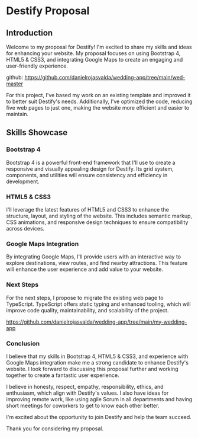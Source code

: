# Destify Proposal
## Introduction
Welcome to my proposal for Destify! I'm excited to share my skills and ideas for enhancing your website. My proposal focuses on using Bootstrap 4, HTML5 & CSS3, and integrating Google Maps to create an engaging and user-friendly experience.

github: https://github.com/danielrojasvalda/wedding-app/tree/main/wed-master

For this project, I've based my work on an existing template and improved it to better suit Destify's needs. Additionally, I've optimized the code, reducing five web pages to just one, making the website more efficient and easier to maintain.

## Skills Showcase

### Bootstrap 4
Bootstrap 4 is a powerful front-end framework that I'll use to create a responsive and visually appealing design for Destify. Its grid system, components, and utilities will ensure consistency and efficiency in development.

### HTML5 & CSS3
I'll leverage the latest features of HTML5 and CSS3 to enhance the structure, layout, and styling of the website. This includes semantic markup, CSS animations, and responsive design techniques to ensure compatibility across devices.

### Google Maps Integration
By integrating Google Maps, I'll provide users with an interactive way to explore destinations, view routes, and find nearby attractions. This feature will enhance the user experience and add value to your website.

### Next Steps
For the next steps, I propose to migrate the existing web page to TypeScript. TypeScript offers static typing and enhanced tooling, which will improve code quality, maintainability, and scalability of the project.

https://github.com/danielrojasvalda/wedding-app/tree/main/my-wedding-app

### Conclusion
I believe that my skills in Bootstrap 4, HTML5 & CSS3, and experience with Google Maps integration make me a strong candidate to enhance Destify's website. I look forward to discussing this proposal further and working together to create a fantastic user experience. 

I believe in honesty, respect, empathy, responsibility, ethics, and enthusiasm, which align with Destify's values. I also have ideas for improving remote work, like using agile Scrum in all departments and having short meetings for coworkers to get to know each other better.

I'm excited about the opportunity to join Destify and help the team succeed.

Thank you for considering my proposal.